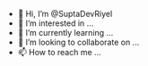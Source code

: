 - 👋 Hi, I’m @SuptaDevRiyel
- 👀 I’m interested in ...
- 🌱 I’m currently learning ...
- 💞️ I’m looking to collaborate on ...
- 📫 How to reach me ...

<!---
SuptaDevRiyel/SuptaDevRiyel is a ✨ special ✨ repository because its `README.md` (this file) appears on your GitHub profile.
You can click the Preview link to take a look at your changes.
--->
